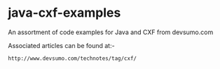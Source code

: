 java-cxf-examples
=================

An assortment of code examples for Java and CXF from devsumo.com

Associated articles can be found at:-

    http://www.devsumo.com/technotes/tag/cxf/
